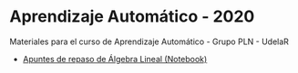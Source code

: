 # Aprendizaje Automático - 2020
Materiales para el curso de Aprendizaje Automático - Grupo PLN - UdelaR

- [Apuntes de repaso de Álgebra Lineal (Notebook)](https://github.com/pln-fing-udelar/curso_aa/blob/master/material_adicional/A%20-%20Algebra%20Lineal.ipynb)
